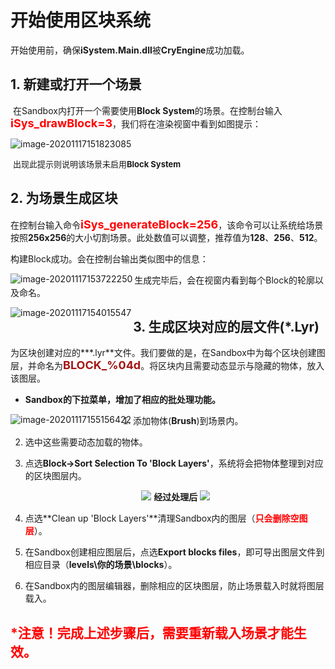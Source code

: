 # 开始使用区块系统

开始使用前，确保**iSystem.Main.dll**被**CryEngine**成功加载。



## 1. 新建或打开一个场景

​		在Sandbox内打开一个需要使用**Block System**的场景。在控制台输入<font color=red size=4>**iSys_drawBlock=3**</font>，我们将在渲染视窗中看到如图提示：

![image-20201117151823085](https://gitee.com/Azureusbin/pic-lib/raw/master/imags/20201117153220.png)

​																									<font size=2>出现此提示则说明该场景未启用**Block System**</font>



## 2. 为场景生成区块

​		在控制台输入命令<font color=red size=4>**iSys_generateBlock=256**</font>，该命令可以让系统给场景按照**256x256**的大小切割场景。此处数值可以调整，推荐值为**128**、**256**、**512**。

构建Block成功。会在控制台输出类似图中的信息：

<img src="https://gitee.com/Azureusbin/pic-lib/raw/master/imags/20201117153722.png" alt="image-20201117153722250"  align="left"/>

生成完毕后，会在视窗内看到每个Block的轮廓以及命名。

<img src="https://gitee.com/Azureusbin/pic-lib/raw/master/imags/20201117154015.png" alt="image-20201117154015547"  align="left"/>



## 3. 生成区块对应的层文件(*.Lyr)

​		为区块创建对应的***.lyr**文件。我们要做的是，在Sandbox中为每个区块创建图层，并命名为<font color=#A31515 size=4><b>BLOCK_%04d</b></font>。将区块内且需要动态显示与隐藏的物体，放入该图层。

-  **Sandbox的下拉菜单，增加了相应的批处理功能。**

  <img src="https://gitee.com/Azureusbin/pic-lib/raw/master/imags/20201117155156.png" alt="image-20201117155156422" align="left" />



1. 添加物体(**Brush**)到场景内。

2. 选中这些需要动态加载的物体。

3. 点选**Block->Sort Selection To 'Block Layers'**，系统将会把物体整理到对应的区块图层内。

   

   <center>
       <img src="https://gitee.com/Azureusbin/pic-lib/raw/master/imags/20201117160555.png"/>
       <b>	经过处理后	</b>
       <img src="https://gitee.com/Azureusbin/pic-lib/raw/master/imags/20201117160902.png"/>
   </center>

   
4. 点选**Clean up 'Block Layers'**清理Sandbox内的图层（<font color=red><b>只会删除空图层</b></font>）。

5. 在Sandbox创建相应图层后，点选**Export blocks files**，即可导出图层文件到相应目录（**levels\你的场景\blocks**）。

6. 在Sandbox内的图层编辑器，删除相应的区块图层，防止场景载入时就将图层载入。



## <font color=red>*注意！完成上述步骤后，需要重新载入场景才能生效。</font>